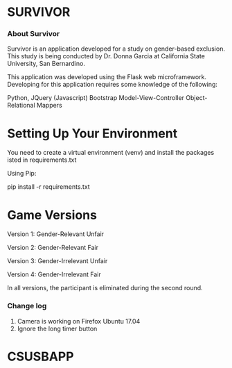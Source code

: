 # SURVIVOR

### About Survivor

Survivor is an application developed for a study on gender-based exclusion. This study
is being conducted by Dr. Donna Garcia at California State University, San Bernardino.

This application was developed using the Flask web microframework. Developing
for this application requires some knowledge of the following:

Python, JQuery (Javascript)
Bootstrap
Model-View-Controller
Object-Relational Mappers

# Setting Up Your Environment

You need to create a virtual environment (venv) and install the packages 
isted in requirements.txt

Using Pip:

pip install -r requirements.txt

# Game Versions

Version 1: Gender-Relevant Unfair

Version 2: Gender-Relevant Fair

Version 3: Gender-Irrelevant Unfair

Version 4: Gender-Irrelevant Fair

In all versions, the participant is eliminated during the second round.

### Change log
1. Camera is working on Firefox Ubuntu 17.04
2. Ignore the long timer button

# CSUSBAPP

